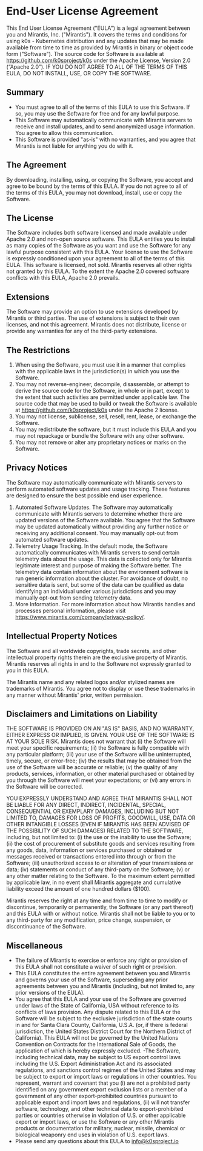 # End-User License Agreement

This End User License Agreement ("EULA") is a legal agreement between you and Mirantis, Inc. ("Mirantis"). It covers the terms and conditions for using k0s - Kubernetes distribution and any updates that may be made available from time to time as provided by Mirantis in binary or object code form ("Software"). The source code for Software is available at https://github.com/k0sproject/k0s under the Apache License, Version 2.0 (“Apache 2.0”). IF YOU DO NOT AGREE TO ALL OF THE TERMS OF THIS EULA, DO NOT INSTALL, USE, OR COPY THE SOFTWARE.

## Summary

- You must agree to all of the terms of this EULA to use this Software. If so, you may use the Software for free and for any lawful purpose.
- This Software may automatically communicate with Mirantis servers to receive and install updates, and to send anonymized usage information. You agree to allow this communication.
- This Software is provided "as-is" with no warranties, and you agree that Mirantis is not liable for anything you do with it.

## The Agreement

By downloading, installing, using, or copying the Software, you accept and agree to be bound by the terms of this EULA. If you do not agree to all of the terms of this EULA, you may not download, install, use or copy the Software.

## The License

The Software includes both software licensed and made available under Apache 2.0 and non-open source software. This EULA entitles you to install as many copies of the Software as you want and use the Software for any lawful purpose consistent with this EULA. Your license to use the Software is expressly conditioned upon your agreement to all of the terms of this EULA. This software is licensed, not sold. Mirantis reserves all other rights not granted by this EULA. To the extent the Apache 2.0 covered software conflicts with this EULA, Apache 2.0 prevails.

## Extensions

The Software may provide an option to use extensions developed by Mirantis or third parties. The use of extensions is subject to their own licenses, and not this agreement. Mirantis does not distribute, license or provide any warranties for any of the third-party extensions.

## The Restrictions

1. When using the Software, you must use it in a manner that complies with the applicable laws in the jurisdiction(s) in which you use the Software.
2. You may not reverse-engineer, decompile, disassemble, or attempt to derive the source code for the Software, in whole or in part, except to the extent that such activities are permitted under applicable law. The source code that may be used to build or tweak the Software is available at https://github.com/k0sproject/k0s under the Apache 2 license.
3. You may not license, sublicense, sell, resell, rent, lease, or exchange the Software.
4. You may redistribute the software, but it must include this EULA and you may not repackage or bundle the Software with any other software.
5. You may not remove or alter any proprietary notices or marks on the Software.

## Privacy Notices

The Software may automatically communicate with Mirantis servers to perform automated software updates and usage tracking. These features are designed to ensure the best possible end user experience.

1. Automated Software Updates. The Software may automatically communicate with Mirantis servers to determine whether there are updated versions of the Software available. You agree that the Software may be updated automatically without providing any further notice or receiving any additional consent. You may manually opt-out from automated software updates.
2. Telemetry Usage Tracking. In the default mode, the Software automatically communicates with Mirantis servers to send certain telemetry data about the usage. This data is collected only for Mirantis legitimate interest and purpose of making the Software better. The telemetry data contain information about the environment software is run generic information about the cluster. For avoidance of doubt, no sensitive data is sent, but some of the data can be qualified as data identifying an individual under various jurisdictions and you may manually opt-out from sending telemetry data.
3. More Information. For more information about how Mirantis handles and processes personal information, please visit https://www.mirantis.com/company/privacy-policy/.

## Intellectual Property Notices

The Software and all worldwide copyrights, trade secrets, and other intellectual property rights therein are the exclusive property of Mirantis. Mirantis reserves all rights in and to the Software not expressly granted to you in this EULA.

The Mirantis name and any related logos and/or stylized names are trademarks of Mirantis. You agree not to display or use these trademarks in any manner without Mirantis' prior, written permission.

## Disclaimers and Limitations on Liability

THE SOFTWARE IS PROVIDED ON AN "AS IS" BASIS, AND NO WARRANTY, EITHER EXPRESS OR IMPLIED, IS GIVEN. YOUR USE OF THE SOFTWARE IS AT YOUR SOLE RISK. Mirantis does not warrant that (i) the Software will meet your specific requirements; (ii) the Software is fully compatible with any particular platform; (iii) your use of the Software will be uninterrupted, timely, secure, or error-free; (iv) the results that may be obtained from the use of the Software will be accurate or reliable; (v) the quality of any products, services, information, or other material purchased or obtained by you through the Software will meet your expectations; or (vi) any errors in the Software will be corrected.

YOU EXPRESSLY UNDERSTAND AND AGREE THAT MIRANTIS SHALL NOT BE LIABLE FOR ANY DIRECT, INDIRECT, INCIDENTAL, SPECIAL, CONSEQUENTIAL OR EXEMPLARY DAMAGES, INCLUDING BUT NOT LIMITED TO, DAMAGES FOR LOSS OF PROFITS, GOODWILL, USE, DATA OR OTHER INTANGIBLE LOSSES (EVEN IF MIRANTIS HAS BEEN ADVISED OF THE POSSIBILITY OF SUCH DAMAGES) RELATED TO THE SOFTWARE, including, but not limited to: (i) the use or the inability to use the Software; (ii) the cost of procurement of substitute goods and services resulting from any goods, data, information or services purchased or obtained or messages received or transactions entered into through or from the Software; (iii) unauthorized access to or alteration of your transmissions or data; (iv) statements or conduct of any third-party on the Software; (v) or any other matter relating to the Software. To the maximum extent permitted by applicable law, in no event shall Mirantis aggregate and cumulative liability exceed the amount of one hundred dollars ($100).

Mirantis reserves the right at any time and from time to time to modify or discontinue, temporarily or permanently, the Software (or any part thereof) and this EULA with or without notice. Mirantis shall not be liable to you or to any third-party for any modification, price change, suspension, or discontinuance of the Software.

## Miscellaneous

- The failure of Mirantis to exercise or enforce any right or provision of this EULA shall not constitute a waiver of such right or provision.
- This EULA constitutes the entire agreement between you and Mirantis and governs your use of the Software, superseding any prior agreements between you and Mirantis (including, but not limited to, any prior versions of the EULA).
- You agree that this EULA and your use of the Software are governed under laws of the State of California, USA without reference to its conflicts of laws provision. Any dispute related to this EULA or the Software will be subject to the exclusive jurisdiction of the state courts in and for Santa Clara County, California, U.S.A. (or, if there is federal jurisdiction, the United States District Court for the Northern District of California). This EULA will not be governed by the United Nations Convention on Contracts for the International Sale of Goods, the application of which is hereby expressly excluded.
-The Software, including technical data, may be subject to US export control laws including the U.S. Export Administration Act and its associated regulations, and sanctions control regimes of the United States and may be subject to export or import laws or regulations in other countries. You represent, warrant and covenant that you (i) are not a prohibited party identified on any government export exclusion lists or a member of a government of any other export-prohibited countries pursuant to applicable export and import laws and regulations, (ii) will not transfer software, technology, and other technical data to export-prohibited parties or countries otherwise in violation of U.S. or other applicable export or import laws, or use the Software or any other Mirantis products or documentation for military, nuclear, missile, chemical or biological weaponry end uses in violation of U.S. export laws.
- Please send any questions about this EULA to info@k0sproject.io
